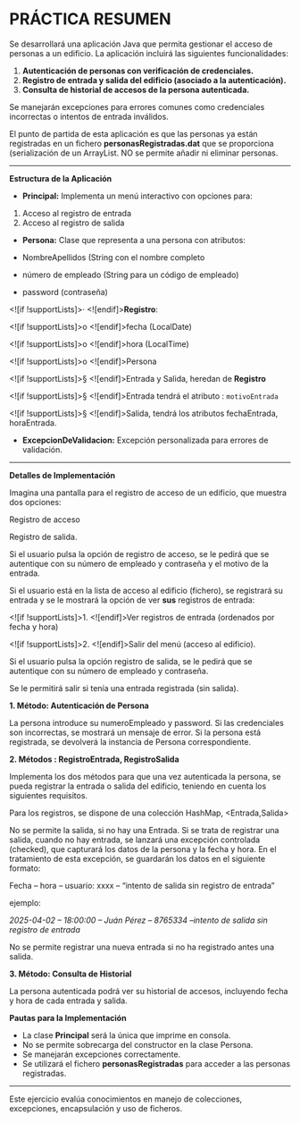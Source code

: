 
# PRÁCTICA RESUMEN

Se desarrollará una aplicación Java que permita gestionar el acceso de personas a un edificio. La aplicación incluirá las siguientes funcionalidades:

1.  **Autenticación de personas con verificación de credenciales.**
2.  **Registro de entrada y salida del edificio (asociado a la autenticación).**
3.  **Consulta de historial de accesos de la persona autenticada.**

Se manejarán excepciones para errores comunes como credenciales incorrectas o intentos de entrada inválidos.

El punto de partida de esta aplicación es que las personas ya están registradas en un fichero **personasRegistradas.dat** que se proporciona (serialización de un ArrayList<Persona>. NO se permite añadir ni eliminar personas.

----------

**Estructura de la Aplicación**

-   **Principal:** Implementa un menú interactivo con opciones para:

1.  Acceso al registro de entrada
2.  Acceso al registro de salida

-   **Persona:** Clase que representa a una persona con atributos:

-   NombreApellidos (String con el nombre completo
-   número de empleado (String para  un código de empleado)
-   password (contraseña)

<![if !supportLists]>· <![endif]>**Registro**:

<![if !supportLists]>o <![endif]>fecha (LocalDate)

<![if !supportLists]>o <![endif]>hora (LocalTime)

<![if !supportLists]>o <![endif]>Persona

<![if !supportLists]>§ <![endif]>Entrada y Salida, heredan de **Registro**

<![if !supportLists]>§ <![endif]>Entrada tendrá el atributo : `motivoEntrada`

<![if !supportLists]>§ <![endif]>Salida, tendrá los atributos fechaEntrada, horaEntrada.

-   **ExcepcionDeValidacion:** Excepción personalizada para errores de validación.

----------

**Detalles de Implementación**

Imagina una pantalla para el registro de acceso de un edificio, que muestra dos opciones:

Registro de acceso

Registro de salida.

Si el usuario pulsa la opción de registro de acceso,  se le pedirá que se autentique con su número de empleado y contraseña y el motivo de la entrada.

Si el usuario está en la lista de acceso al edificio (fichero),  se registrará su entrada y se le mostrará la opción de ver **sus** registros de entrada:

<![if !supportLists]>1. <![endif]>Ver registros de entrada (ordenados por fecha y hora)

<![if !supportLists]>2. <![endif]>Salir del menú (acceso al edificio).

Si el usuario pulsa la opción  registro de salida, se le pedirá que se autentique con su número de empleado y contraseña.

Se le permitirá salir si tenía una entrada registrada (sin salida).

**1. Método: Autenticación de Persona**

La persona introduce su numeroEmpleado y password. Si las credenciales son incorrectas, se mostrará un mensaje de error. Si la persona está registrada, se devolverá la instancia de Persona correspondiente.

**2. Métodos : RegistroEntrada, RegistroSalida**

Implementa los dos métodos para que una vez autenticada la persona, se pueda registrar la entrada o salida del edificio, teniendo en cuenta los siguientes requisitos.

Para los registros, se dispone de una colección HashMap, <Entrada,Salida>

No se permite la salida, si no hay una Entrada. Si se trata de registrar una salida, cuando no hay entrada, se lanzará una excepción controlada (checked), que capturará los datos de la persona y la fecha y hora. En el tratamiento de esta excepción, se guardarán los datos en el siguiente formato:

Fecha – hora – usuario: xxxx – “intento de salida sin registro de entrada”

ejemplo:

_2025-04-02 – 18:00:00 – Juán Pérez – 8765334 –intento de salida sin registro de entrada_

No se permite registrar una nueva entrada si no ha registrado antes una salida.

**3. Método: Consulta de Historial**

La persona autenticada podrá ver su historial de accesos, incluyendo fecha y hora de cada entrada y salida.

**Pautas para la Implementación**

-   La clase **Principal** será la única que imprime en consola.
-   No se permite sobrecarga del constructor en la clase Persona.
-   Se manejarán excepciones correctamente.
-   Se utilizará el fichero **personasRegistradas** para acceder a las personas registradas.

----------

Este ejercicio evalúa conocimientos en manejo de colecciones, excepciones, encapsulación y uso de ficheros.
